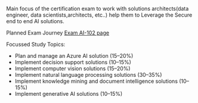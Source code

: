 Main focus of the certification exam to work with solutions architects(data engineer, data scientists,architects, etc..) help them to Leverage the Secure end to end AI solutions. 

Planned Exam Journey [Exam AI-102 page](https://learn.microsoft.com/en-us/credentials/certifications/exams/ai-102)

Focussed Study Topics: 
* Plan and manage an Azure AI solution (15–20%)
* Implement decision support solutions (10–15%)
* Implement computer vision solutions (15–20%)
* Implement natural language processing solutions (30–35%)
* Implement knowledge mining and document intelligence solutions (10–15%)
* Implement generative AI solutions (10–15%)
